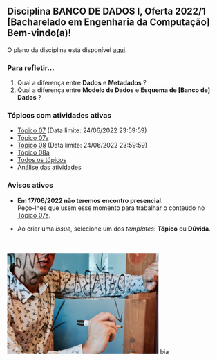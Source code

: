 ## Disciplina **BANCO DE DADOS I**, Oferta 2022/1<br>[Bacharelado em Engenharia da Computação]<br>Bem-vindo(a)!<br> 

O plano da disciplina está disponível [aqui](./media/bd-2022-1-bec-plano.pdf).<br>

### Para refletir...

1) Qual a diferença entre **Dados** e **Metadados** ?
2) Qual a diferença entre **Modelo de Dados** e **Esquema de [Banco de] Dados** ?

### Tópicos com atividades ativas

- [Tópico 07](./topicos/topico-07.md) (Data limite: 24/06/2022 23:59:59)<br>
- [Tópico 07a](./topicos/topico-07a.md)
- [Tópico 08](./topicos/topico-08.md) (Data limite: 24/06/2022 23:59:59)<br>
- [Tópico 08a](./topicos/topico-08a.md)
- [Todos os tópicos](topicos/topicos.md)<br>
- [Análise das atividades](./media/bd-2022-1-bia-resumo.pdf)

### Avisos ativos

- **Em 17/06/2022 não teremos encontro presencial**.<br>Peço-lhes que usem esse momento para trabalhar o conteúdo no [Tópico 07a](./topicos/topico-07a.md).

- Ao criar uma *issue*, selecione um dos *templates*: **Tópico** ou **Dúvida**.
<br>
<br>
<img src="./media/campaign-creators-IKHvOlZFCOg-unsplash.jpg" width="350">
bia
